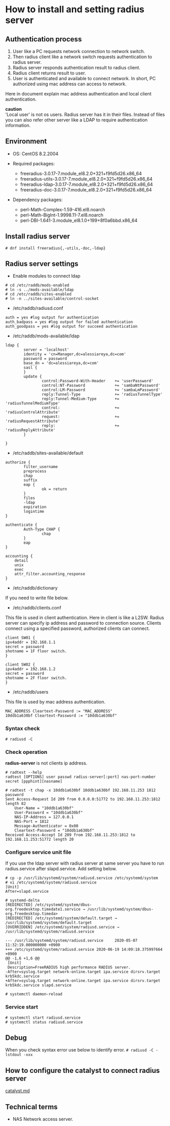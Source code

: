 # How to install and setting radius server

## Authentication process

1. User like a PC requests network connection to network switch.
2. Then radius client like a network switch requests authentication to radius server.
3. Radius server responds authentication result to radius client.
4. Radius client returns result to user.
5. User is authenticated and available to connect network.
   In short, PC authorized using mac address can access to network.

Here in document explain mac address authentication and local client authentication.

**caution**  
'Local user' is not os users. Radius server has it in their files.
Instead of files you can also refer other server like a LDAP to require authentication information.

## Environment

- OS: CentOS 8.2.2004
- Required packages:

  - freeradius-3.0.17-7.module_el8.2.0+321+f9fd5d26.x86_64
  - freeradius-utils-3.0.17-7.module_el8.2.0+321+f9fd5d26.x86_64
  - freeradius-ldap-3.0.17-7.module_el8.2.0+321+f9fd5d26.x86_64
  - freeradius-doc-3.0.17-7.module_el8.2.0+321+f9fd5d26.x86_64

- Dependency packages:
  - perl-Math-Complex-1.59-416.el8.noarch
  - perl-Math-BigInt-1.9998.11-7.el8.noarch
  - perl-DBI-1.641-3.module_el8.1.0+199+8f0a6bbd.x86_64

## Install radius server

`# dnf install freeradius{,-utils,-doc,-ldap}`

## Radius server settings

- Enable modules to connect ldap

```
# cd /etc/raddb/mods-enabled
# ln -s ../mods-available/ldap
# cd /etc/raddb/sites-enabled
# ln -n ../sites-available/control-socket
```

- /etc/raddb/radiusd.conf

```
auth = yes #log output for authentication
auth_badpass = yes #log output for failed authentication
auth_goodpass = yes #log output for succeed authentication
```

- /etc/raddb/mods-available/ldap

```
ldap {
        server = 'localhost'
        identity = 'cn=Manager,dc=alessiareya,dc=com'
        password = password
        base_dn = 'dc=alessiareya,dc=com'
        sasl {
        }
        update {
                control:Password-With-Header    += 'userPassword'
                control:NT-Password             += 'sambaNtPassword'
                control:LM-Password             += 'sambaLmPassword'
                reply:Tunnel-Type               += 'radiusTunnelType'
                reply:Tunnel-Medium-Type        += 'radiusTunnelMediumType'
                control:                        += 'radiusControlAttribute'
                request:                        += 'radiusRequestAttribute'
                reply:                          += 'radiusReplyAttribute'
        }

}
```

- /etc/raddb/sites-available/default

```
authorize {
        filter_username
        preprocess
        chap
        suffix
        eap {
                ok = return
        }
        files
        -ldap
        expiration
        logintime
}

authenticate {
        Auth-Type CHAP {
                chap
        }
        eap
}

accounting {
	detail
	unix
	exec
	attr_filter.accounting_response
}
```

- /etc/raddb/dictionary

If you need to write file below.

- /etc/raddb/clients.conf

This file is used in client authentication.
Here in client is like a L2SW.
Radius server can specify ip address and password to connection source.
Clients connect using a specified password, authorized clients can connect.

```
client SW01 {
ipv4addr = 192.168.1.1
secret = password
shotname = 1F floor switch.
}

client SW02 {
ipv4addr = 192.168.1.2
secret = password
shotname = 2F floor switch.
}
```

- /etc/raddb/users

This file is used by mac address authentication.

```
MAC_ADDRESS Cleartext-Password := "MAC_ADDRESS"
10ddb1a630bf Cleartext-Password := "10ddb1a630bf"
```

### Syntax check

`# radiusd -C`

### Check operation

**radius-server** is not clients ip address.

```
# radtest --help
radtest [OPTIONS] user passwd radius-server[:port] nas-port-number secret [ppphint][nasname]

# radtest -t chap -x 10ddb1a630bf 10ddb1a630bf 192.168.11.253 1812 password
Sent Access-Request Id 209 from 0.0.0.0:51772 to 192.168.11.253:1812 length 82
	User-Name = "10ddb1a630bf"
	User-Password = "10ddb1a630bf"
	NAS-IP-Address = 127.0.0.1
	NAS-Port = 1812
	Message-Authenticator = 0x00
	Cleartext-Password = "10ddb1a630bf"
Received Access-Accept Id 209 from 192.168.11.253:1812 to 192.168.11.253:51772 length 20
```

### Configure service unit file

If you use the ldap server with radius server at same server you have to run radius.service after slapd.service.
Add setting below.

```
# cp -p /usr/lib/systemd/system/radiusd.service /etc/systemd/system
# vi /etc/systemd/system/radiusd.service
[Unit]
After=slapd.service

# systemd-delta
[REDIRECTED] /etc/systemd/system/dbus-org.freedesktop.timedate1.service → /usr/lib/systemd/system/dbus-org.freedesktop.timeda>
[REDIRECTED] /etc/systemd/system/default.target → /usr/lib/systemd/system/default.target
[OVERRIDDEN] /etc/systemd/system/radiusd.service → /usr/lib/systemd/system/radiusd.service

--- /usr/lib/systemd/system/radiusd.service     2020-05-07 11:32:19.000000000 +0900
+++ /etc/systemd/system/radiusd.service 2020-06-19 14:09:18.375997664 +0900
@@ -1,6 +1,6 @@
 [Unit]
 Description=FreeRADIUS high performance RADIUS server.
-After=syslog.target network-online.target ipa.service dirsrv.target krb5kdc.service
+After=syslog.target network-online.target ipa.service dirsrv.target krb5kdc.service slapd.service

# systemctl daemon-reload
```

### Service start

```
# systemctl start radiusd.service
# systemctl status radiusd.service
```

## Debug

When you check syntax error use below to identify error.
`# radiusd -C -lstdout -xxx`

## How to configure the catalyst to connect radius server

[catalyst.md](./catalyst.md)

## Technical terms

- NAS Network access server.
